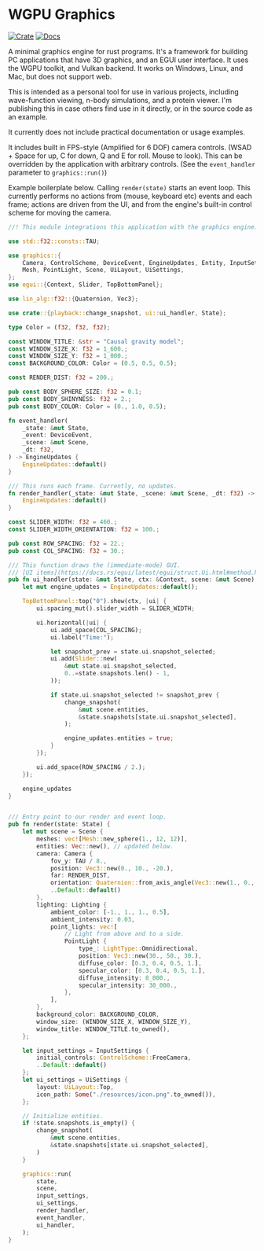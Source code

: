# WGPU Graphics

[![Crate](https://img.shields.io/crates/v/lin-alg2.svg)](https://crates.io/crates/graphics)
[![Docs](https://docs.rs/lin-alg2/badge.svg)](https://docs.rs/graphics)

A minimal graphics engine for rust programs. It's a framework for building PC applications that have 3D graphics, and an
EGUI user interface. It uses the WGPU toolkit, and Vulkan backend. It works on Windows, Linux, and Mac, but does not
support web.

This is intended as a personal tool for use in various projects, including wave-function viewing, n-body simulations, and a 
protein viewer. I'm publishing this in case others find use in it directly, or in the source code as an example.

It currently does not include practical documentation or usage examples.

It includes built in FPS-style (Amplified for 6 DOF) camera controls. (WSAD + Space for up, C for down, Q and E for roll.
Mouse to look). This can be overridden by the application with arbitrary controls. (See the `event_handler` parameter to
`graphics::run()`)

Example boilerplate below. Calling `render(state)` starts an event loop. This currently performs no actions from (mouse, keyboard etc)
events and each frame; actions are driven from the UI, and from the engine's built-in control scheme for moving the camera.

```rust
//! This module integrations this application with the graphics engine.

use std::f32::consts::TAU;

use graphics::{
    Camera, ControlScheme, DeviceEvent, EngineUpdates, Entity, InputSettings, LightType, Lighting,
    Mesh, PointLight, Scene, UiLayout, UiSettings,
};
use egui::{Context, Slider, TopBottomPanel};

use lin_alg::f32::{Quaternion, Vec3};

use crate::{playback::change_snapshot, ui::ui_handler, State};

type Color = (f32, f32, f32);

const WINDOW_TITLE: &str = "Causal gravity model";
const WINDOW_SIZE_X: f32 = 1_600.;
const WINDOW_SIZE_Y: f32 = 1_000.;
const BACKGROUND_COLOR: Color = (0.5, 0.5, 0.5);

const RENDER_DIST: f32 = 200.;

pub const BODY_SPHERE_SIZE: f32 = 0.1;
pub const BODY_SHINYNESS: f32 = 2.;
pub const BODY_COLOR: Color = (0., 1.0, 0.5);

fn event_handler(
    _state: &mut State,
    _event: DeviceEvent,
    _scene: &mut Scene,
    _dt: f32,
) -> EngineUpdates {
    EngineUpdates::default()
}

/// This runs each frame. Currently, no updates.
fn render_handler(_state: &mut State, _scene: &mut Scene, _dt: f32) -> EngineUpdates {
    EngineUpdates::default()
}

const SLIDER_WIDTH: f32 = 460.;
const SLIDER_WIDTH_ORIENTATION: f32 = 100.;

pub const ROW_SPACING: f32 = 22.;
pub const COL_SPACING: f32 = 30.;

/// This function draws the (immediate-mode) GUI.
/// [UI items](https://docs.rs/egui/latest/egui/struct.Ui.html#method.heading)
pub fn ui_handler(state: &mut State, ctx: &Context, scene: &mut Scene) -> EngineUpdates {
    let mut engine_updates = EngineUpdates::default();

    TopBottomPanel::top("0").show(ctx, |ui| {
        ui.spacing_mut().slider_width = SLIDER_WIDTH;

        ui.horizontal(|ui| {
            ui.add_space(COL_SPACING);
            ui.label("Time:");

            let snapshot_prev = state.ui.snapshot_selected;
            ui.add(Slider::new(
                &mut state.ui.snapshot_selected,
                0..=state.snapshots.len() - 1,
            ));

            if state.ui.snapshot_selected != snapshot_prev {
                change_snapshot(
                    &mut scene.entities,
                    &state.snapshots[state.ui.snapshot_selected],
                );

                engine_updates.entities = true;
            }
        });

        ui.add_space(ROW_SPACING / 2.);
    });

    engine_updates
}


/// Entry point to our render and event loop.
pub fn render(state: State) {
    let mut scene = Scene {
        meshes: vec![Mesh::new_sphere(1., 12, 12)],
        entities: Vec::new(), // updated below.
        camera: Camera {
            fov_y: TAU / 8.,
            position: Vec3::new(0., 10., -20.),
            far: RENDER_DIST,
            orientation: Quaternion::from_axis_angle(Vec3::new(1., 0., 0.), TAU / 16.),
            ..Default::default()
        },
        lighting: Lighting {
            ambient_color: [-1., 1., 1., 0.5],
            ambient_intensity: 0.03,
            point_lights: vec![
                // Light from above and to a side.
                PointLight {
                    type_: LightType::Omnidirectional,
                    position: Vec3::new(30., 50., 30.),
                    diffuse_color: [0.3, 0.4, 0.5, 1.],
                    specular_color: [0.3, 0.4, 0.5, 1.],
                    diffuse_intensity: 8_000.,
                    specular_intensity: 30_000.,
                },
            ],
        },
        background_color: BACKGROUND_COLOR,
        window_size: (WINDOW_SIZE_X, WINDOW_SIZE_Y),
        window_title: WINDOW_TITLE.to_owned(),
    };

    let input_settings = InputSettings {
        initial_controls: ControlScheme::FreeCamera,
        ..Default::default()
    };
    let ui_settings = UiSettings {
        layout: UiLayout::Top,
        icon_path: Some("./resources/icon.png".to_owned()),
    };

    // Initialize entities.
    if !state.snapshots.is_empty() {
        change_snapshot(
            &mut scene.entities,
            &state.snapshots[state.ui.snapshot_selected],
        )
    }

    graphics::run(
        state,
        scene,
        input_settings,
        ui_settings,
        render_handler,
        event_handler,
        ui_handler,
    );
}
```